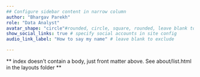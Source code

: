 ```yaml
---
## Configure sidebar content in narrow column
author: "Bhargav Parekh"
role: "Data Analyst"
avatar_shape: "circle"#rounded, circle, square, rounded, leave blank to exclude
show_social_links: true # specify social accounts in site config
audio_link_label: "How to say my name" # leave blank to exclude

---
```


** index doesn't contain a body, just front matter above.
See about/list.html in the layouts folder **